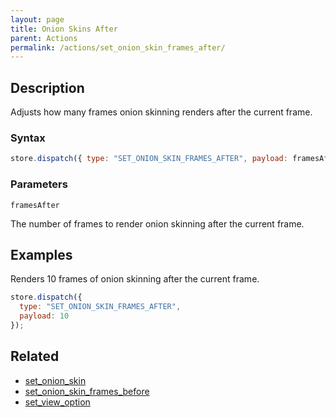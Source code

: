 ```yaml
---
layout: page
title: Onion Skins After
parent: Actions
permalink: /actions/set_onion_skin_frames_after/
---
```


## Description

Adjusts how many frames onion skinning renders after the current frame.

### Syntax

```js
store.dispatch({ type: "SET_ONION_SKIN_FRAMES_AFTER", payload: framesAfter });
```

### Parameters

`framesAfter`

The number of frames to render onion skinning after the current frame.

## Examples

Renders 10 frames of onion skinning after the current frame.

```js
store.dispatch({
  type: "SET_ONION_SKIN_FRAMES_AFTER",
  payload: 10
});
```

## Related

- [set_onion_skin](./set_onion_skin.md)
- [set_onion_skin_frames_before](./set_onion_skin_frames_before.md)
- [set_view_option](./set_view_option.md)
